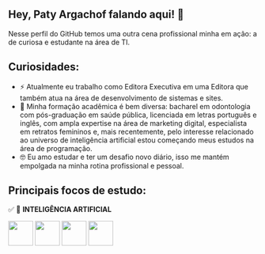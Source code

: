 ## Hey, Paty Argachof falando aqui! 👋

Nesse perfil do GitHub temos uma outra cena profissional minha em ação: a de curiosa e estudante na área de TI.

## Curiosidades:
- ⚡ Atualmente eu trabalho como Editora Executiva em uma Editora que também atua na área de desenvolvimento de sistemas e sites.
- 🌱 Minha formação acadêmica é bem diversa: bacharel em odontologia com pós-graduação em saúde pública, licenciada em letras português e inglês, com ampla expertise na área de marketing digital, especialista em retratos femininos e, mais recentemente, pelo interesse relacionado ao universo de inteligência artificial estou começando meus estudos na área de programação.
- 🤓 Eu amo estudar e ter um desafio novo diário, isso me mantém empolgada na minha rotina profissional e pessoal.

## Principais focos de estudo:
✅ 💬 **INTELIGÊNCIA ARTIFICIAL**

<img src="https://cdn.jsdelivr.net/gh/devicons/devicon@latest/icons/python/python-original.svg" width="50" height="50"/>   
<img src="https://cdn.jsdelivr.net/gh/devicons/devicon@latest/icons/mysql/mysql-original-wordmark.svg" width="50" height="50"/>   
<img src="https://cdn.jsdelivr.net/gh/devicons/devicon@latest/icons/react/react-original-wordmark.svg" width="50" height="50"/>
<img src="https://cdn.jsdelivr.net/gh/devicons/devicon@latest/icons/amazonwebservices/amazonwebservices-original-wordmark.svg" width="50" height="50"/>
                    

<!--
**patyargachof/patyargachof** is a ✨ _special_ ✨ repository because its `README.md` (this file) appears on your GitHub profile.

Here are some ideas to get you started:

- 🔭 I’m currently working on ...
- 🌱 I’m currently learning ...
- 👯 I’m looking to collaborate on ...
- 🤔 I’m looking for help with ...
- 💬 Ask me about ...
- 📫 How to reach me: ...
- 😄 Pronouns: ...
- ⚡ Fun fact: ...
-->
